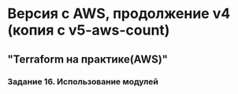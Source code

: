 # Версия с AWS, продолжение v4 (копия с v5-aws-count)
## "Terraform на практике(AWS)"
### Задание 16. Использование модулей